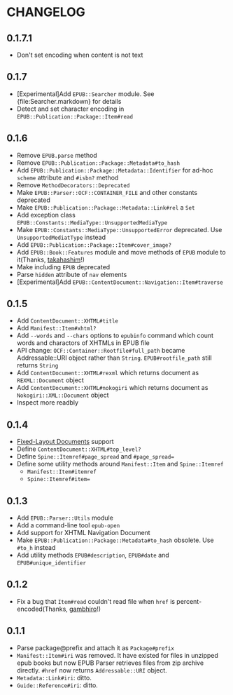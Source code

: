 CHANGELOG
=========

0.1.7.1
-------

* Don't set encoding when content is not text

0.1.7
-----

* [Experimental]Add `EPUB::Searcher` module. See {file:Searcher.markdown} for details
* Detect and set character encoding in `EPUB::Publication::Package::Item#read`

0.1.6
-----
* Remove `EPUB.parse` method
* Remove `EPUB::Publication::Package::Metadata#to_hash`
* Add `EPUB::Publication::Package::Metadata::Identifier` for ad-hoc `scheme` attribute and `#isbn?` method
* Remove `MethodDecorators::Deprecated`
* Make `EPUB::Parser::OCF::CONTAINER_FILE` and other constants deprecated
* Make `EPUB::Publication::Package::Metadata::Link#rel` a `Set`
* Add exception class `EPUB::Constants::MediaType::UnsupportedMediaType`
* Make `EPUB::Constants::MediaType::UnsupportedError` deprecated. Use `UnsupportedMediatType` instead
* Add `EPUB::Publication::Package::Item#cover_image?`
* Add `EPUB::Book::Features` module and move methods of `EPUB` module to it(Thanks, [takahashim][]!)
* Make including `EPUB` deprecated
* Parse `hidden` attribute of `nav` elements
* [Experimental]Add `EPUB::ContentDocument::Navigation::Item#traverse`

[takahashim]: https://github.com/takahashim

0.1.5
-----
* Add `ContentDocument::XHTML#title`
* Add `Manifest::Item#xhtml?`
* Add `--words` and `--chars` options to `epubinfo` command which count words and charactors of XHTMLs in EPUB file
* API change: `OCF::Container::Rootfile#full_path` became Addressable::URI object rather than `String`. `EPUB#rootfile_path` still returns `String`
* Add `ContentDocument::XHTML#rexml` which returns document as `REXML::Document` object
* Add `ContentDocument::XHTML#nokogiri` which returns document as `Nokogiri::XML::Document` object
* Inspect more readbly

0.1.4
-----
* [Fixed-Layout Documents][fixed-layout] support
* Define `ContentDocument::XHTML#top_level?`
* Define `Spine::Itemref#page_spread` and `#page_spread=`
* Define some utility methods around `Manifest::Item` and `Spine::Itemref`
  * `Manifest::Item#itemref`
  * `Spine::Itemref#item=`

[fixed-layout]: http://www.idpf.org/epub/fxl/

0.1.3
-----
* Add `EPUB::Parser::Utils` module
* Add a command-line tool `epub-open`
* Add support for XHTML Navigation Document
* Make `EPUB::Publication::Package::Metadata#to_hash` obsolete. Use `#to_h` instead
* Add utility methods `EPUB#description`, `EPUB#date` and `EPUB#unique_identifier`

0.1.2
-----
* Fix a bug that `Item#read` couldn't read file when `href` is percent-encoded(Thanks, [gambhiro][]!)

[gambhiro]: https://github.com/gambhiro

0.1.1
-----
* Parse package@prefix and attach it as `Package#prefix`
* `Manifest::Item#iri` was removed. It have existed for files in unzipped epub books but now EPUB Parser retrieves files from zip archive directly. `#href` now returns `Addressable::URI` object.
* `Metadata::Link#iri`: ditto.
* `Guide::Reference#iri`: ditto.
